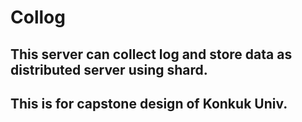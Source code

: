 # Collog

## This server can collect log and store data as distributed server using shard.
## This is for capstone design of Konkuk Univ.
